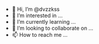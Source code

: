 - 👋 Hi, I’m @dvzzkss
- 👀 I’m interested in ...
- 🌱 I’m currently learning ...
- 💞️ I’m looking to collaborate on ...
- 📫 How to reach me ...

<!---
dvzzkss/dvzzkss is a ✨ special ✨ repository because its `README.md` (this file) appears on your GitHub profile.
You can click the Preview link to take a look at your changes.
--->
